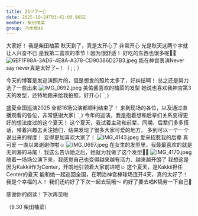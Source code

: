 ```yaml
---
title: 25ツアー🌻
date: 2025-10-24T03:41:00.965Z
member: 柴田柚菜
group: 乃木坂46
---
```


大家好！
我是柴田柚菜
秋天到了，真是太开心了
非常开心
光是秋天这两个字就让人兴奋不已
是我第二喜欢的季节！因为很舒适！
好吃的东西也很多呢🍠🍂
![6EF1F98A-3AD6-4E8A-A378-CD90386D27B3.jpeg](https://www.nogizaka46.com/files/46/diary/n46/MEMBER/moblog/202509/mobVczyAZ.jpg)
能在神宫表演Never say never真是太好了~！（ ; ; ）

今天的博客是发巡演照片的，但是想发的照片太多了，好纠结啊！
总之还是努力选了一些出来
![IMG_0692.jpeg](https://www.nogizaka46.com/files/46/diary/n46/MEMBER/moblog/202509/mobDPWRpp.jpg)
美佑酱喜欢的柚菜的发型
她说也喜欢我神宫第3天的发型，还特地跑来给我拍照，好开心( ¨̮ )


盛夏全国巡演2025
全部16场公演都顺利结束了！
来到现场的各位，以及通过直播观看的各位，非常感谢大家( ¨̮ )
今年的巡演，我是抱着想和后辈们关系变得更好的想法度过的这个夏天！
这个夏天，我试着主动和前辈、同期、后辈们多多搭话，带着兴趣去关注她们，结果发现了很多大家可爱的地方。
多到可以一个一个说出来的程度！
变得更加喜欢大家了！
![IMG_4143.jpeg](https://www.nogizaka46.com/files/46/diary/n46/MEMBER/moblog/202509/mobl7zQru.jpg)
爱来招惹我的后辈
真可爱
一直以来谢谢你啦☺︎
![IMG_0697.jpeg](https://www.nogizaka46.com/files/46/diary/n46/MEMBER/moblog/202509/mobu3kePW.jpg)
在女生的发型里，我最最喜欢的就是无刘海的马尾！
我这么告诉她之后，她就为我做了这个发型🫶🏻
![IMG_4170.jpeg](https://www.nogizaka46.com/files/46/diary/n46/MEMBER/moblog/202509/mobR0u6ZN.jpg)
随着一场场公演下来，我感觉自己也变得越来越有活力、越来越开朗了
我想这是因为Kakkii作为Center，开朗地引领着大家前进吧☺︎
这个夏天，是Kakkii担任Center的夏天
能和她一起巡回全国，在明治神宫棒球场连开4天，真的太好了！我是个幸福的人！
我们还约好了下次一起去玩哦〜
约好了要去唱K犒劳一下自己🎤








感谢你的阅读！下次再见啦

（9.30 柴田柚菜）